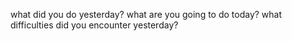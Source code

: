 what did you do yesterday?
what are you going to do today?
what difficulties did you encounter yesterday?